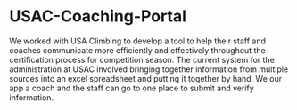 # USAC-Coaching-Portal

We worked with USA Climbing to develop a tool to help their staff and coaches communicate more efficiently and effectively throughout the certification process for competition season. The current system for the administration at USAC involved bringing together information from multiple sources into an excel spreadsheet and putting it together by hand. We our app a coach and the staff can go to one place to submit and verify information.
